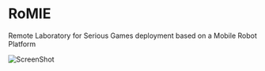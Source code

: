 RoMIE
=====

Remote Laboratory for Serious Games deployment based on a Mobile Robot Platform

![ScreenShot](https://raw.github.com/gmartinvela/RoMIE/blob/master/robot_app/static/images/exhibition1.jpg)
